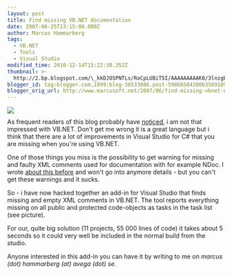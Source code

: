 ```yaml
---
layout: post
title: Find missing VB.NET documentation
date: 2007-06-25T13:15:00.000Z
author: Marcus Hammarberg
tags:
  - VB.NET
  - Tools
  - Visual Studio
modified_time: 2010-12-14T15:22:38.352Z
thumbnail: >-
  http://2.bp.blogspot.com/\_kkDJOSPNTLs/RoCpLUBiT5I/AAAAAAAAAK8/3lnzgbsdAPI/s72-c/docfinder.JPG
blogger_id: tag:blogger.com,1999:blog-36533086.post-5986658430063569109
blogger_orig_url: http://www.marcusoft.net/2007/06/find-missing-vbnet-documentation.html
---
```



[<img
src="http://2.bp.blogspot.com/_kkDJOSPNTLs/RoCpLUBiT5I/AAAAAAAAAK8/3lnzgbsdAPI/s400/docfinder.JPG"
id="BLOGGER_PHOTO_ID_5080246391492726674"
style="DISPLAY: block; MARGIN: 0px auto 10px; CURSOR: hand; TEXT-ALIGN: center"
data-border="0" />](http://2.bp.blogspot.com/_kkDJOSPNTLs/RoCpLUBiT5I/AAAAAAAAAK8/3lnzgbsdAPI/s1600-h/docfinder.JPG)
As frequent readers of this blog probably have
[noticed](http://marcushammarberg.blogspot.com/search/label/VB.NET), i
am not that impressed with VB.NET. Don't get me wrong it is a great
language but i think that there are a lot of improvements in Visual
Studio for C# that you are missing when you're using VB.NET.

<div>
<div>

One of those things you miss is the possibility to get warning for
missing and faulty XML comments used for documentation with for example
NDoc. I
wrote [about this
before](http://marcushammarberg.blogspot.com/2007/06/vbnet-warnings-for-xml-documentation.html)
and won't go into anymore details - but you can't get these warnings and
it sucks.




So - i have now hacked together an add-in for Visual Studio that finds
missing and empty XML comments in VB.NET. The tool reports everything
missing on all public and protected code-objects as tasks in the task
list (see picture).




For our, quite big solution (11 projects, 55 000 lines of code) it takes
about 5 seconds so it could very well be included in the normal build
from the studio.




Anyone interested in this add-in you can
have it by writing to me on *marcus (dot) hammarberg (at)
avega
(dot) se.*

</div>

</div>
